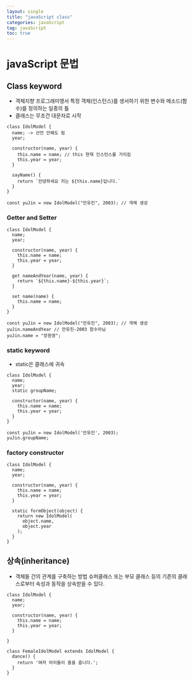 ```yaml
---
layout: single
title: "javaScript class"
categories: javaScript
tag: javaScript
toc: true
--- 
```


# javaScript 문법

## Class keyword

- 객체지향 프로그래미엥서 특정 객체(인스턴스)를 생서하기 위한 변수와 메소드(함수)를 정의하는 일종의 틀
- 클래스는 무조건 대문자로 시작

```
class IdolModel {
  name; -> 선언 안해도 됨
  year;

  constructor(name, year) {
    this.name = name; // this 현재 인스턴스를 가리킴
    this.year = year;
  }

  sayName() {
    return `안녕하세요 저는 ${this.name}입니다.`
  }
}

const yuJin = new IdolModel("안유진", 2003); // 객체 생성
```

### Getter and Setter

```
class IdolModel {
  name;
  year;

  constructor(name, year) {
    this.name = name;
    this.year = year;
  }

  get nameAndYear(name, year) {
    return `${this.name}-${this.year}`;
  }
  
  set name(name) {
    this.name = name;
  }
}

const yuJin = new IdolModel("안유진", 2003); // 객체 생성
yuJin.nameAndYear // 안유진-2003 함수아님
yuJin.name = "장원영";
```

### static keyword

- static은 클래스에 귀속

```
class IdolModel {
  name;
  year;
  static groupName;

  constructor(name, year) {
    this.name = name;
    this.year = year;
  }
}

const yuJin = new IdolModel('안유진', 2003);
yuJin.groupName;
```

### factory constructor

```
class IdolModel {
  name;
  year;

  constructor(name, year) {
    this.name = name;
    this.year = year;
  }

  static formObject(object) {
    return new IdolModel(
      object.name,
      object.year
    );
  }
}

```

## 상속(inheritance)

- 객체들 간의 관계를 구축하는 방법 슈퍼클래스 또는 부모 클래스 등의 기존의 클래스로부터 속성과 동작을 상속받을 수 있다.

```
class IdolModel {
  name;
  year;

  constructor(name, year) {
    this.name = name;
    this.year = year;
  }

}

class FemaleIdolModel extends IdolModel {
  dance() {
    return '여자 아이돌이 춤을 춥니다.';
  }
}

```

